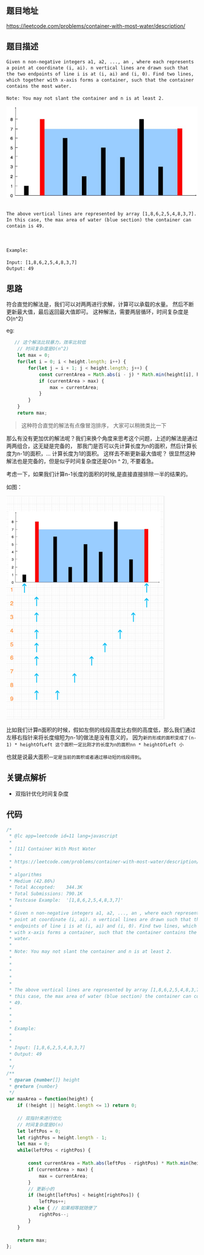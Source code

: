 ## 题目地址
https://leetcode.com/problems/container-with-most-water/description/

## 题目描述
```
Given n non-negative integers a1, a2, ..., an , where each represents a point at coordinate (i, ai). n vertical lines are drawn such that the two endpoints of line i is at (i, ai) and (i, 0). Find two lines, which together with x-axis forms a container, such that the container contains the most water.

Note: You may not slant the container and n is at least 2.
```
 
![11.container-with-most-water-question](../assets/problems/11.container-with-most-water-question.jpg)
```

The above vertical lines are represented by array [1,8,6,2,5,4,8,3,7]. In this case, the max area of water (blue section) the container can contain is 49.

 

Example:

Input: [1,8,6,2,5,4,8,3,7]
Output: 49
```

## 思路
符合直觉的解法是，我们可以对两两进行求解，计算可以承载的水量。 然后不断更新最大值，最后返回最大值即可。
这种解法，需要两层循环，时间复杂度是O(n^2)

eg:

```js
   // 这个解法比较暴力，效率比较低
    // 时间复杂度是O(n^2)
    let max = 0;
    for(let i = 0; i < height.length; i++) {
        for(let j = i + 1; j < height.length; j++) {
            const currentArea = Math.abs(i - j) * Math.min(height[i], height[j]);
            if (currentArea > max) {
                max = currentArea;
            }
        }
    }
    return max;

```

> 这种符合直觉的解法有点像冒泡排序， 大家可以稍微类比一下

那么有没有更加优的解法呢？我们来换个角度来思考这个问题，上述的解法是通过两两组合，这无疑是完备的，
那我门是否可以先计算长度为n的面积，然后计算长度为n-1的面积，... 计算长度为1的面积。 这样去不断更新最大值呢？
很显然这种解法也是完备的，但是似乎时间复杂度还是O(n ^ 2), 不要着急。

考虑一下，如果我们计算n-1长度的面积的时候,是直接直接排除一半的结果的。

如图：

![11.container-with-most-water](../assets/problems/11.container-with-most-water.png)


比如我们计算n面积的时候，假如左侧的线段高度比右侧的高度低，那么我们通过左移右指针来将长度缩短为n-1的做法是没有意义的，
因为`新的形成的面积变成了(n-1) * heightOfLeft 这个面积一定比刚才的长度为n的面积nn * heightOfLeft 小`

也就是说最大面积`一定是当前的面积或者通过移动短的线段得到`。
## 关键点解析

- 双指针优化时间复杂度


## 代码

```js
/*
 * @lc app=leetcode id=11 lang=javascript
 *
 * [11] Container With Most Water
 *
 * https://leetcode.com/problems/container-with-most-water/description/
 *
 * algorithms
 * Medium (42.86%)
 * Total Accepted:    344.3K
 * Total Submissions: 790.1K
 * Testcase Example:  '[1,8,6,2,5,4,8,3,7]'
 *
 * Given n non-negative integers a1, a2, ..., an , where each represents a
 * point at coordinate (i, ai). n vertical lines are drawn such that the two
 * endpoints of line i is at (i, ai) and (i, 0). Find two lines, which together
 * with x-axis forms a container, such that the container contains the most
 * water.
 * 
 * Note: You may not slant the container and n is at least 2.
 * 
 * 
 * 
 * 
 * 
 * The above vertical lines are represented by array [1,8,6,2,5,4,8,3,7]. In
 * this case, the max area of water (blue section) the container can contain is
 * 49. 
 * 
 * 
 * 
 * Example:
 * 
 * 
 * Input: [1,8,6,2,5,4,8,3,7]
 * Output: 49
 * 
 */
/**
 * @param {number[]} height
 * @return {number}
 */
var maxArea = function(height) {
    if (!height || height.length <= 1) return 0;
    
    // 双指针来进行优化
    // 时间复杂度是O(n)
    let leftPos = 0;
    let rightPos = height.length - 1;
    let max = 0;
    while(leftPos < rightPos) {
        
        const currentArea = Math.abs(leftPos - rightPos) * Math.min(height[leftPos] , height[rightPos]);
        if (currentArea > max) {
            max = currentArea;
        }
        // 更新小的
        if (height[leftPos] < height[rightPos]) {
            leftPos++;
        } else { // 如果相等就随便了
            rightPos--;
        }
    }

    return max;
};
```

